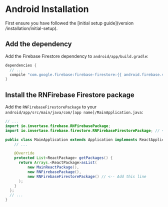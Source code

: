 # Android Installation

First ensure you have followed the [initial setup guide](version /installation/initial-setup).

## Add the dependency

Add the Firebase Firestore dependency to `android/app/build.gradle`:

```groovy
dependencies {
  // ...
  compile "com.google.firebase:firebase-firestore:{{ android.firebase.version }}"
}
```

## Install the RNFirebase Firestore package

Add the `RNFirebaseFirestorePackage` to your `android/app/src/main/java/com/[app name]/MainApplication.java`:

```java
// ...
import io.invertase.firebase.RNFirebasePackage;
import io.invertase.firebase.firestore.RNFirebaseFirestorePackage; // <-- Add this line

public class MainApplication extends Application implements ReactApplication {
    // ...

    @Override
    protected List<ReactPackage> getPackages() {
      return Arrays.<ReactPackage>asList(
          new MainReactPackage(),
          new RNFirebasePackage(),
          new RNFirebaseFirestorePackage() // <-- Add this line
      );
    }
  };
  // ...
}
```

